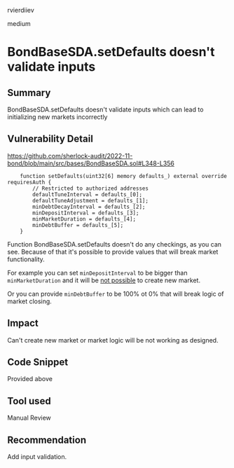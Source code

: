 rvierdiiev

medium

# BondBaseSDA.setDefaults doesn't validate inputs

## Summary
BondBaseSDA.setDefaults doesn't validate inputs which can lead to initializing new markets incorrectly
## Vulnerability Detail
https://github.com/sherlock-audit/2022-11-bond/blob/main/src/bases/BondBaseSDA.sol#L348-L356
```solidity
    function setDefaults(uint32[6] memory defaults_) external override requiresAuth {
        // Restricted to authorized addresses
        defaultTuneInterval = defaults_[0];
        defaultTuneAdjustment = defaults_[1];
        minDebtDecayInterval = defaults_[2];
        minDepositInterval = defaults_[3];
        minMarketDuration = defaults_[4];
        minDebtBuffer = defaults_[5];
    }
```

Function BondBaseSDA.setDefaults doesn't do any checkings, as you can see. Because of that it's possible to provide values that will break market functionality.

For example you can set `minDepositInterval` to be bigger than `minMarketDuration` and it will be [not possible](https://github.com/sherlock-audit/2022-11-bond/blob/main/src/bases/BondBaseSDA.sol#L174-L178) to create new market.

Or you can provide `minDebtBuffer` to be 100% ot 0% that will break logic of market closing.
## Impact
Can't create new market or market logic will be not working as designed.
## Code Snippet
Provided above
## Tool used

Manual Review

## Recommendation
Add input validation.